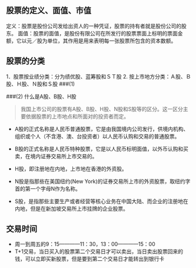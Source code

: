 ## 股票的定义、面值、市值
定义：股票是股份公司发给出资人的一种凭证，股票的持有者就是股份公司的股东。
面值：股票的面值，是股份有限公司在所发行的股票票面上标明的票面金额，它以元／股为单位，其作用是用来表明每一张股票所包含的资本数额。

## 股票的分类
1．股票按业绩分类：分为绩优股、蓝筹股和ＳＴ股
2. 按上市地方分类：Ａ股、Ｂ股、Ｈ股、Ｎ股和Ｓ股
###(1)

###(2) 什么是A股、B股、H股
>我国上市公司的股票有A股、B股、H股、N股和S股等的区分。这一区分主要依据股票的上市地点和所面对的投资者而定。

* A股的正式名称是人民币普通股票，它是由我国境内公司发行，供境内机构、组织或个人（不含港、澳、台投资者）以人民币认购和交易的普通股票。

* B股的正式名称是人民币特种股票，它是以人民币标明面值，以外币认购和买卖，在境内证券交易所上市交易的。

* H股，即注册地在内地，上市地在香港的外资股。

* N股是指那些在美国纽约(New York)的证券交易所上市的外资股票，取纽约字首的第一个字母N作为名称。

* S股，是指那些主要生产或者经营等核心业务在中国大陆、而企业的注册地在内地，但是在新加坡交易所上市挂牌的企业股票。

## 交易时间
* 周一到周五的9：15————11：30，13：00————15：00
* T+1交易，当日买入的股票第二个交易日才可以卖出，当日卖出股票回来的钱，可以立即买新股票，但是要到第二个交易日才能转出到银行卡











